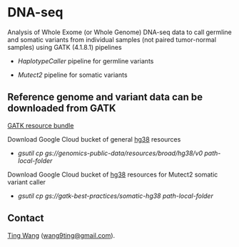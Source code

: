 # DNA-seq

Analysis of Whole Exome (or Whole Genome) DNA-seq data to call germline and somatic variants from individual samples (not paired tumor-normal samples) using GATK (4.1.8.1) pipelines

* *HaplotypeCaller* pipeline for germline variants

* *Mutect2* pipeline for somatic variants

## Reference genome and variant data can be downloaded from GATK

[GATK resource bundle](https://gatk.broadinstitute.org/hc/en-us/articles/360035890811-Resource-bundle)

Download Google Cloud bucket of general [hg38](https://console.cloud.google.com/storage/browser/genomics-public-data/resources/broad/hg38/v0/) resources

* *gsutil cp gs://genomics-public-data/resources/broad/hg38/v0 path-local-folder*

Download Google Cloud bucket of [hg38](https://console.cloud.google.com/storage/browser/gatk-best-practices/somatic-hg38?pageState=(%22StorageObjectListTable%22:(%22f%22:%22%255B%255D%22))&prefix=&forceOnObjectsSortingFiltering=false) resources for Mutect2 somatic variant caller

* *gsutil cp gs://gatk-best-practices/somatic-hg38 path-local-folder*

## Contact
[Ting Wang](http://wt2015-github.github.io/) (wang9ting@gmail.com).
